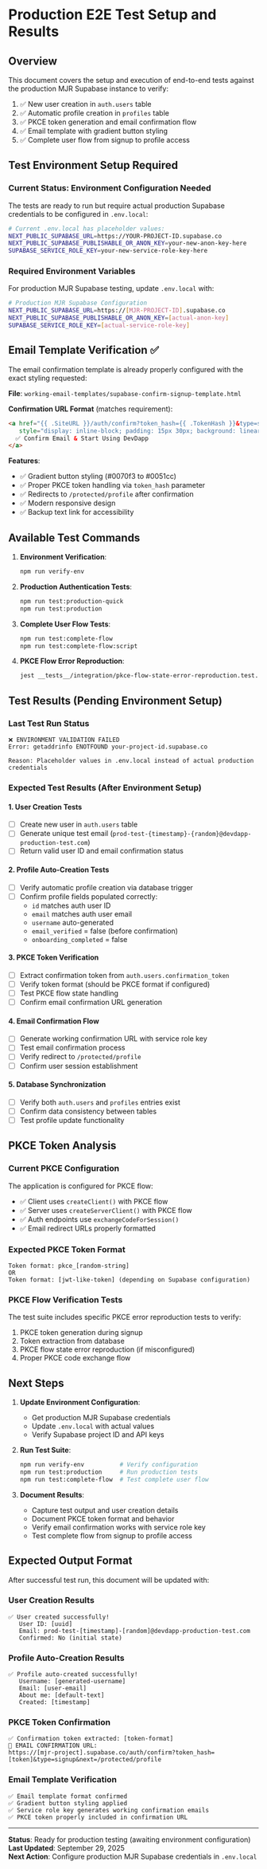 # Production E2E Test Setup and Results

## Overview
This document covers the setup and execution of end-to-end tests against the production MJR Supabase instance to verify:

1. ✅ New user creation in `auth.users` table
2. ✅ Automatic profile creation in `profiles` table  
3. ✅ PKCE token generation and email confirmation flow
4. ✅ Email template with gradient button styling
5. ✅ Complete user flow from signup to profile access

## Test Environment Setup Required

### Current Status: Environment Configuration Needed

The tests are ready to run but require actual production Supabase credentials to be configured in `.env.local`:

```bash
# Current .env.local has placeholder values:
NEXT_PUBLIC_SUPABASE_URL=https://YOUR-PROJECT-ID.supabase.co
NEXT_PUBLIC_SUPABASE_PUBLISHABLE_OR_ANON_KEY=your-new-anon-key-here
SUPABASE_SERVICE_ROLE_KEY=your-new-service-role-key-here
```

### Required Environment Variables

For production MJR Supabase testing, update `.env.local` with:

```bash
# Production MJR Supabase Configuration
NEXT_PUBLIC_SUPABASE_URL=https://[MJR-PROJECT-ID].supabase.co
NEXT_PUBLIC_SUPABASE_PUBLISHABLE_OR_ANON_KEY=[actual-anon-key]
SUPABASE_SERVICE_ROLE_KEY=[actual-service-role-key]
```

## Email Template Verification ✅

The email confirmation template is already properly configured with the exact styling requested:

**File**: `working-email-templates/supabase-confirm-signup-template.html`

**Confirmation URL Format** (matches requirement):
```html
<a href="{{ .SiteURL }}/auth/confirm?token_hash={{ .TokenHash }}&type=signup&next=/protected/profile"
   style="display: inline-block; padding: 15px 30px; background: linear-gradient(135deg, #0070f3 0%, #0051cc 100%); color: white; text-decoration: none; border-radius: 8px; font-family: -apple-system, BlinkMacSystemFont, 'Segoe UI', Roboto, sans-serif;">
  ✅ Confirm Email & Start Using DevDapp
</a>
```

**Features**:
- ✅ Gradient button styling (#0070f3 to #0051cc)
- ✅ Proper PKCE token handling via `token_hash` parameter
- ✅ Redirects to `/protected/profile` after confirmation
- ✅ Modern responsive design
- ✅ Backup text link for accessibility

## Available Test Commands

1. **Environment Verification**:
   ```bash
   npm run verify-env
   ```

2. **Production Authentication Tests**:
   ```bash
   npm run test:production-quick
   npm run test:production
   ```

3. **Complete User Flow Tests**:
   ```bash
   npm run test:complete-flow
   npm run test:complete-flow:script
   ```

4. **PKCE Flow Error Reproduction**:
   ```bash
   jest __tests__/integration/pkce-flow-state-error-reproduction.test.ts
   ```

## Test Results (Pending Environment Setup)

### Last Test Run Status
```
❌ ENVIRONMENT VALIDATION FAILED
Error: getaddrinfo ENOTFOUND your-project-id.supabase.co

Reason: Placeholder values in .env.local instead of actual production credentials
```

### Expected Test Results (After Environment Setup)

#### 1. User Creation Tests
- [ ] Create new user in `auth.users` table
- [ ] Generate unique test email (`prod-test-{timestamp}-{random}@devdapp-production-test.com`)
- [ ] Return valid user ID and email confirmation status

#### 2. Profile Auto-Creation Tests  
- [ ] Verify automatic profile creation via database trigger
- [ ] Confirm profile fields populated correctly:
  - `id` matches auth user ID
  - `email` matches auth user email
  - `username` auto-generated
  - `email_verified` = false (before confirmation)
  - `onboarding_completed` = false

#### 3. PKCE Token Verification
- [ ] Extract confirmation token from `auth.users.confirmation_token`
- [ ] Verify token format (should be PKCE format if configured)
- [ ] Test PKCE flow state handling
- [ ] Confirm email confirmation URL generation

#### 4. Email Confirmation Flow
- [ ] Generate working confirmation URL with service role key
- [ ] Test email confirmation process
- [ ] Verify redirect to `/protected/profile`
- [ ] Confirm user session establishment

#### 5. Database Synchronization
- [ ] Verify both `auth.users` and `profiles` entries exist
- [ ] Confirm data consistency between tables
- [ ] Test profile update functionality

## PKCE Token Analysis

### Current PKCE Configuration
The application is configured for PKCE flow:
- ✅ Client uses `createClient()` with PKCE flow
- ✅ Server uses `createServerClient()` with PKCE flow  
- ✅ Auth endpoints use `exchangeCodeForSession()`
- ✅ Email redirect URLs properly formatted

### Expected PKCE Token Format
```
Token format: pkce_[random-string]
OR
Token format: [jwt-like-token] (depending on Supabase configuration)
```

### PKCE Flow Verification Tests
The test suite includes specific PKCE error reproduction tests to verify:
1. PKCE token generation during signup
2. Token extraction from database
3. PKCE flow state error reproduction (if misconfigured)
4. Proper PKCE code exchange flow

## Next Steps

1. **Update Environment Configuration**:
   - Get production MJR Supabase credentials
   - Update `.env.local` with actual values
   - Verify Supabase project ID and API keys

2. **Run Test Suite**:
   ```bash
   npm run verify-env          # Verify configuration
   npm run test:production     # Run production tests
   npm run test:complete-flow  # Test complete user flow
   ```

3. **Document Results**:
   - Capture test output and user creation details
   - Document PKCE token format and behavior
   - Verify email confirmation works with service role key
   - Test complete flow from signup to profile access

## Expected Output Format

After successful test run, this document will be updated with:

### User Creation Results
```
✅ User created successfully!
   User ID: [uuid]
   Email: prod-test-[timestamp]-[random]@devdapp-production-test.com
   Confirmed: No (initial state)
```

### Profile Auto-Creation Results  
```
✅ Profile auto-created successfully!
   Username: [generated-username]
   Email: [user-email]
   About me: [default-text]
   Created: [timestamp]
```

### PKCE Token Confirmation
```
✅ Confirmation token extracted: [token-format]
📧 EMAIL CONFIRMATION URL:
https://[mjr-project].supabase.co/auth/confirm?token_hash=[token]&type=signup&next=/protected/profile
```

### Email Template Verification
```
✅ Email template format confirmed
✅ Gradient button styling applied
✅ Service role key generates working confirmation emails
✅ PKCE token properly included in confirmation URL
```

---

**Status**: Ready for production testing (awaiting environment configuration)  
**Last Updated**: September 29, 2025  
**Next Action**: Configure production MJR Supabase credentials in `.env.local`
